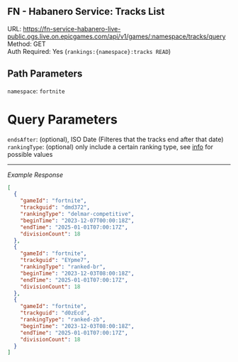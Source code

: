 ## FN - Habanero Service: Tracks List

URL: https://fn-service-habanero-live-public.ogs.live.on.epicgames.com/api/v1/games/:namespace/tracks/query \
Method: GET \
Auth Required: Yes (`rankings:{namespace}:tracks READ`)

## Path Parameters

`namespace`: `fortnite`

# Query Parameters

`endsAfter`: (optional), ISO Date (Filteres that the tracks end after that date) <br/>
`rankingType`: (optional) only include a certain ranking type, see [info](../README.md) for possible values

---

_Example Response_

```json
[
  {
    "gameId": "fortnite",
    "trackguid": "dmd372",
    "rankingType": "delmar-competitive",
    "beginTime": "2023-12-07T00:00:18Z",
    "endTime": "2025-01-01T07:00:17Z",
    "divisionCount": 18
  },
  {
    "gameId": "fortnite",
    "trackguid": "EYpme7",
    "rankingType": "ranked-br",
    "beginTime": "2023-12-03T08:00:18Z",
    "endTime": "2025-01-01T07:00:17Z",
    "divisionCount": 18
  },
  {
    "gameId": "fortnite",
    "trackguid": "d0zEcd",
    "rankingType": "ranked-zb",
    "beginTime": "2023-12-03T08:00:18Z",
    "endTime": "2025-01-01T07:00:17Z",
    "divisionCount": 18
  }
]
```
